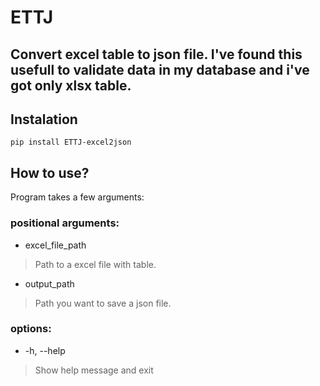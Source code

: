# ETTJ

Convert excel table to json file. I've found this usefull to validate data in my database and i've got only xlsx table.
---

## Instalation
```
pip install ETTJ-excel2json
```
## How to use?
Program takes a few arguments:
### positional arguments:
- excel_file_path
> Path to a excel file with table.
- output_path
> Path you want to save a json file.

### options:
- -h, --help
> Show help message and exit
